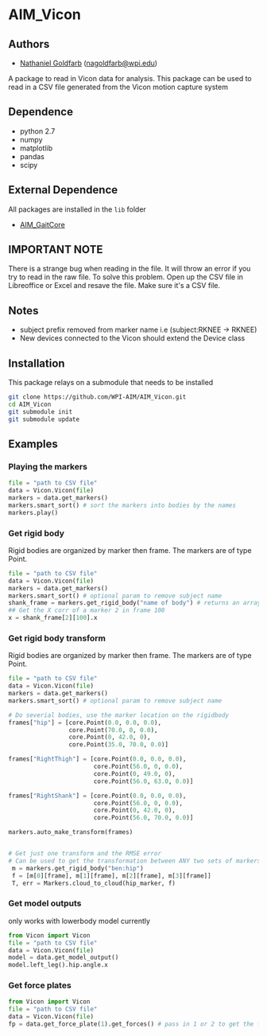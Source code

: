 # AIM_Vicon


## Authors
- [Nathaniel Goldfarb](https://github.com/nag92) (nagoldfarb@wpi.edu)


A package to read in Vicon data for analysis. This package can be used to read in a CSV file generated from 
the Vicon motion capture system


## Dependence
* python 2.7
* numpy
* matplotlib
* pandas
* scipy

## External Dependence 
All packages are installed in the `lib` folder

* [AIM_GaitCore](https://github.com/WPI-AIM/AIM_GaitCore.git)



## IMPORTANT NOTE
There is a strange bug when reading in the file. It will throw an error if you try to read in the raw file. 
To solve this problem. Open up the CSV file in Libreoffice or Excel and resave the file. Make sure it's a CSV file. 




## Notes
- subject prefix removed from marker name i.e (subject:RKNEE -> RKNEE)
- New devices connected to the Vicon should extend the Device class

## Installation
This package relays on a submodule that needs to be installed
```bash
git clone https://github.com/WPI-AIM/AIM_Vicon.git
cd AIM_Vicon
git submodule init
git submodule update
```

## Examples

### Playing the markers


```python
file = "path to CSV file"
data = Vicon.Vicon(file)
markers = data.get_markers()
markers.smart_sort() # sort the markers into bodies by the names 
markers.play()
```


### Get rigid body
Rigid bodies are organized  by marker then frame. 
The markers are of type Point. 

```python
file = "path to CSV file"
data = Vicon.Vicon(file)
markers = data.get_markers()
markers.smart_sort() # optional param to remove subject name
shank_frame = markers.get_rigid_body("name of body") # returns an array of markers 
## Get the X corr of a marker 2 in frame 100
x = shank_frame[2][100].x
```


### Get rigid body transform
Rigid bodies are organized  by marker then frame. 
The markers are of type Point. 

```python
file = "path to CSV file"
data = Vicon.Vicon(file)
markers = data.get_markers()
markers.smart_sort() # optional param to remove subject name

# Do severial bodies, use the marker location on the rigidbody
frames["hip"] = [core.Point(0.0, 0.0, 0.0),
                 core.Point(70.0, 0, 0.0),
                 core.Point(0, 42.0, 0),
                 core.Point(35.0, 70.0, 0.0)]

frames["RightThigh"] = [core.Point(0.0, 0.0, 0.0),
                        core.Point(56.0, 0, 0.0),
                        core.Point(0, 49.0, 0),
                        core.Point(56.0, 63.0, 0.0)]

frames["RightShank"] = [core.Point(0.0, 0.0, 0.0),
                        core.Point(56.0, 0, 0.0),
                        core.Point(0, 42.0, 0),
                        core.Point(56.0, 70.0, 0.0)]

markers.auto_make_transform(frames)


# Get just one transform and the RMSE error 
# Can be used to get the transformation between ANY two sets of markers 
 m = markers.get_rigid_body("ben:hip")
 f = [m[0][frame], m[1][frame], m[2][frame], m[3][frame]]
 T, err = Markers.cloud_to_cloud(hip_marker, f)
```

### Get model outputs 
only works with lowerbody model currently

```python
from Vicon import Vicon
file = "path to CSV file"
data = Vicon.Vicon(file)
model = data.get_model_output()
model.left_leg().hip.angle.x
```

### Get force plates

```python
from Vicon import Vicon
file = "path to CSV file"
data = Vicon.Vicon(file)
fp = data.get_force_plate(1).get_forces() # pass in 1 or 2 to get the foce plates
```


